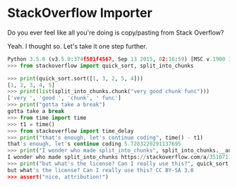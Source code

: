 # StackOverflow Importer

Do you ever feel like all you're doing is copy/pasting from Stack Overflow?

Yeah. I thought so. Let's take it one step further.

```python
Python 3.5.0 (v3.5.0:374f501f4567, Sep 13 2015, 02:16:59) [MSC v.1900 32 bit (Intel)] on win32
>>> from stackoverflow import quick_sort, split_into_chunks

>>> print(quick_sort.sort([1, 3, 2, 5, 4]))
[1, 2, 3, 4, 5]
>>> print(list(split_into_chunks.chunk("very good chunk func")))
['very ', 'good ', 'chunk', ' func']
>>> print("gotta take a break")
gotta take a break
>>> from time import time
>>> t1 = time()
>>> from stackoverflow import time_delay
>>> print("that's enough, let's continue coding", time() - t1)
that's enough, let's continue coding 5.7283220291137695
>>> print("I wonder who made split_into_chunks", split_into_chunks.__author__)
I wonder who made split_into_chunks https://stackoverflow.com/a/35107113
>>> print("but what's the license? Can I really use this?", quick_sort.__license__)
but what's the license? Can I really use this? CC BY-SA 3.0
>>> assert("nice, attribution!")
```
